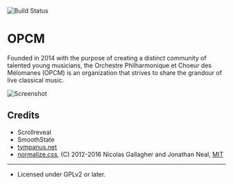 ![Build Status](https://img.shields.io/badge/Build-passing-brightgreen.svg)

OPCM
====

Founded in 2014 with the purpose of creating a distinct community of talented young musicians, the Orchestre Philharmonique et Choeur des Mélomanes (OPCM) is an organization that strives to share the grandour of live classical music.

![Screenshot](http://live.arthem.co/OPCM-readme.jpg)

## Credits
* Scrollreveal
* SmoothState
* [tympanus.net](http://tympanus.net/Development/LineMenuStyles/#Adrian)
* [normalize.css](http://necolas.github.io/normalize.css/), (C) 2012-2016 Nicolas Gallagher and Jonathan Neal, [MIT](http://opensource.org/licenses/MIT)

------
* Licensed under GPLv2 or later.
